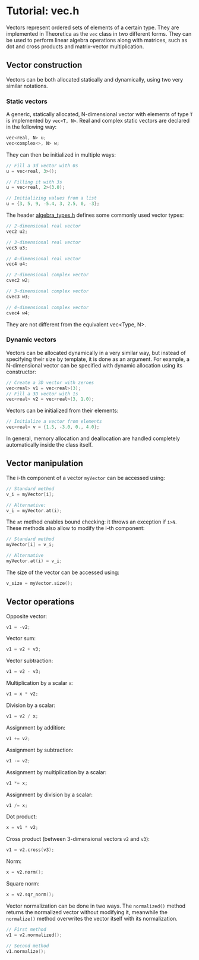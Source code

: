 # Tutorial: vec.h

Vectors represent ordered sets of elements of a certain type. They are implemented in Theoretica as the `vec` class in two different forms. They can be used to perform linear algebra operations along with matrices, such as dot and cross products and matrix-vector multiplication.

## Vector construction
Vectors can be both allocated statically and dynamically, using two very similar notations.

### Static vectors
A generic, statically allocated, N-dimensional vector with elements of type `T` is implemented by `vec<T, N>`. Real and complex static vectors are declared in the following way:

```cpp
vec<real, N> u;
vec<complex<>, N> w;
```

They can then be initialized in multiple ways:

```cpp
// Fill a 3d vector with 0s
u = vec<real, 3>();

// Filling it with 3s
u = vec<real, 2>(3.0);

// Initializing values from a list
u = {3, 5, 9, -5.4, 3, 2.5, 0, -3};
```

The header [algebra_types.h](https://github.com/chaotic-society/theoretica/blob/master/src/algebra/algebra_types.h) defines some commonly used vector types:

```cpp
// 2-dimensional real vector
vec2 u2;

// 3-dimensional real vector
vec3 u3;

// 4-dimensional real vector
vec4 u4;

// 2-dimensional complex vector
cvec2 w2;

// 3-dimensional complex vector
cvec3 w3;

// 4-dimensional complex vector
cvec4 w4;
```

They are not different from the equivalent vec<Type, N>.

### Dynamic vectors
Vectors can be allocated dynamically in a very similar way, but instead of specifying their size by template, it is done as an argument. For example, a N-dimensional vector can be specified with dynamic allocation using its constructor:

```cpp
// Create a 3D vector with zeroes
vec<real> v1 = vec<real>(3);
// Fill a 3D vector with 1s
vec<real> v2 = vec<real>(3, 1.0);
```

Vectors can be initialized from their elements:

```cpp
// Initialize a vector from elements
vec<real> v = {1.5, -3.0, 0., 4.0};
```

In general, memory allocation and deallocation are handled completely automatically inside the class itself.

## Vector manipulation


The i-th component of a vector `myVector` can be accessed using:

```cpp
// Standard method
v_i = myVector[i];

// Alternative:
v_i = myVector.at(i);
```

The `at` method enables bound checking: it throws an exception if `i>N`. These methods also allow to modify the i-th component:

```cpp
// Standard method
myVector[i] = v_i;

// Alternative
myVector.at(i) = v_i;
```

The size of the vector can be accessed using:

```cpp
v_size = myVector.size();
```

## Vector operations

Opposite vector:

```cpp
v1 = -v2;
```

Vector sum:

```cpp
v1 = v2 + v3;
```

Vector subtraction:

```cpp
v1 = v2 - v3;
```

Multiplication by a scalar `x`:

```cpp
v1 = x * v2;
```

Division by a scalar:

```cpp
v1 = v2 / x;
```

Assignment by addition:

```cpp
v1 += v2;
```

Assignment by subtraction:

```cpp
v1 -= v2;
```

Assignment by multiplication by a scalar:

```cpp
v1 *= x;
```

Assignment by division by a scalar:

```cpp
v1 /= x;
```

Dot product:

```cpp
x = v1 * v2;
```

Cross product (between 3-dimensional vectors `v2` and `v3`):

```cpp
v1 = v2.cross(v3);
```

Norm:

```cpp
x = v2.norm();
```

Square norm:

```cpp
x = v2.sqr_norm();
```

Vector normalization can be done in two ways. The `normalized()` method returns the normalized vector without modifying it, meanwhile the `normalize()` method overwrites the vector itself with its normalization.

```cpp
// First method
v1 = v2.normalized();

// Second method
v1.normalize();
```
